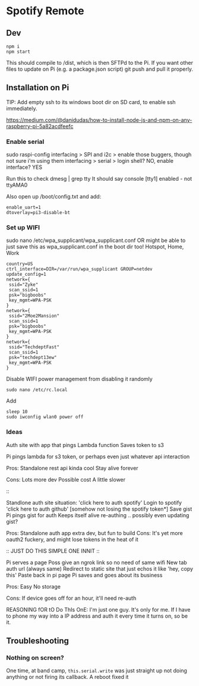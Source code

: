 # Spotify Remote

## Dev

    npm i
    npm start

This should compile to /dist, which is then SFTPd to the Pi.
If you want other files to update on Pi (e.g. a package.json script) git push and pull it properly.

## Installation on Pi

TIP: Add empty ssh to its windows boot dir on SD card, to enable ssh immediately.

https://medium.com/@danidudas/how-to-install-node-js-and-npm-on-any-raspberry-pi-5a82acdfeefc

### Enable serial

sudo raspi-config
interfacing > SPI and i2c > enable those buggers, though not sure i'm using them
interfacing > serial > login shell? NO, enable interface? YES

Run this to check
dmesg | grep tty
It should say console [tty1] enabled - not ttyAMA0

Also open up /boot/config.txt and add:

    enable_uart=1
    dtoverlay=pi3-disable-bt

### Set up WIFI

sudo nano /etc/wpa_supplicant/wpa_supplicant.conf
OR might be able to just save this as wpa_supplicant.conf in the boot dir too!
Hotspot, Home, Work

    country=US
    ctrl_interface=DIR=/var/run/wpa_supplicant GROUP=netdev
    update_config=1
    network={
     ssid="Zyke"
     scan_ssid=1
     psk="bigboobs"
     key_mgmt=WPA-PSK
    }
    network={
     ssid="2Moe2Mansion"
     scan_ssid=1
     psk="bigboobs"
     key_mgmt=WPA-PSK
    }
    network={
     ssid="TechdeptFast"
     scan_ssid=1
     psk="techdept13ew"
     key_mgmt=WPA-PSK
    }

Disable WIFI power management from disabling it randomly

    sudo nano /etc/rc.local

Add

    sleep 10
    sudo iwconfig wlan0 power off

### Ideas

Auth site with app that pings
Lambda function
Saves token to s3

Pi pings lambda for s3 token, or perhaps even just whatever api interaction

Pros:
Standalone rest api kinda cool
Stay alive forever

Cons:
Lots more dev
Possible cost
A little slower

::

Standlone auth site situation:
'click here to auth spotify'
Login to spotify
'click here to auth github'
[somehow not losing the spotify token*]
Save gist
Pi pings gist for auth
Keeps itself alive re-authing .. possibly even updating gist?

Pros:
Standalone auth app extra dev, but fun to build
Cons:
It's yet more oauth2 fuckery, and might lose tokens in the heat of it

:: JUST DO THIS SIMPLE ONE INNIT ::

Pi serves a page
Poss give an ngrok link so no need of same wifi
New tab auth url (always same)
Redirect to static site that just echos it like 'hey, copy this'
Paste back in pi page
Pi saves and goes about its business

Pros:
Easy
No storage

Cons:
If device goes off for an hour, it'll need re-auth

REASONING fOR tO Do ThIs OnE:
I'm just one guy. It's only for me. If I have to phone my way into a IP address and auth it every time it turns on, so be it.

## Troubleshooting

### Nothing on screen?

One time, at band camp, `this.serial.write` was just straight up not doing anything or not firing its callback. A reboot fixed it
